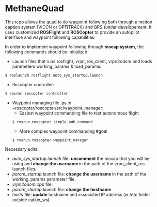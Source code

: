 # MethaneQuad


This repo allows the quad to do waypoint following both through a motion caption system (VICON or OPTITRACK) and GPS (under developement. It uses customized **ROSFlight** and **ROSCopter** to provide an autopilot interface and waypoint following capabilities.

In order to implement waypoint following through **mocap system**, the following commands should be initialized:
- Launch files that runs rosflight, vrpn_ros_client, vrpn2odom and loads parameters working_params & load_params: 
```bash
$ roslaunch rosflight auto_sys_startup.launch
```
- Roscopter controller: 
```bash
$ rosrun roscopter controller
```
- Waypoint managing file .py in ~roscopter/roscopter/src/waypoint_manager:
  + Easiest waypoint commanding file to test autonomous flight
  ```bash
  $ rosrun roscopter simple_pub_command
  ```
  + More complex waypoint commanding #goal
  ```bash
  $ rosrun roscopter waypoint_manager
  ```
Necessary edits:
- _auto_sys_startup.launch_ file: **uncomment** the mocap that you will be using and **change the username** in the path of the vrpn_client_ros launch files.
- _param_startup.launch_ file: **change the username** in the path of the working_params parameter file.
- _vrpn2odom.cpp_ file: 
- _param_startup.launch_ file: **change the hostname**
- _hosts_ file: **update** hostname and associated IP address (in /etc folder outside catkin_ws)
